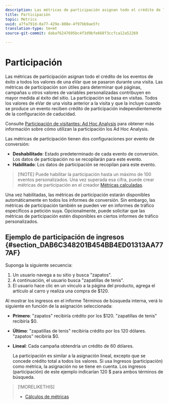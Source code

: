 ```yaml
---
description: Las métricas de participación asignan todo el crédito de los eventos de éxito a todos los valores de una eVar que se pasaron durante una visita. Las métricas de participación son útiles para determinar qué páginas, campañas u otros valores de variables personalizadas contribuyen en mayor medida al éxito del sitio. La participación se basa en visitas. Todos los valores de eVar de una visita anterior a la visita y que la incluye cuando se produce un evento reciben crédito de participación independientemente de la configuración de caducidad.
title: Participación
topic: Metrics
uuid: a7fa791d-0a77-429e-808e-4f97bb9ae5fc
translation-type: tm+mt
source-git-commit: dabaf6247695bc4f3d9bfe668f3ccfca12a52269

---
```



# Participación

Las métricas de participación asignan todo el crédito de los eventos de éxito a todos los valores de una eVar que se pasaron durante una visita. Las métricas de participación son útiles para determinar qué páginas, campañas u otros valores de variables personalizadas contribuyen en mayor medida al éxito del sitio. La participación se basa en visitas. Todos los valores de eVar de una visita anterior a la visita y que la incluye cuando se produce un evento reciben crédito de participación independientemente de la configuración de caducidad.

Consulte [Participación de visitantes: Ad Hoc Analysis](/help/components/c-variables/c-metrics/metrics-visitor-participation.md) para obtener más información sobre cómo utilizan la participación los Ad Hoc Analysis.

Las métricas de participación tienen dos configuraciones por evento de conversión:

* **Deshabilitado**: Estado predeterminado de cada evento de conversión. Los datos de participación no se recopilarán para este evento.
* **Habilitado**: Los datos de participación se recopilan para este evento.

>[!NOTE] Puede habilitar la participación hasta un máximo de 100 eventos personalizados. Una vez superada esa cifra, puede crear métricas de participación en el creador [Métricas calculadas](https://marketing.adobe.com/resources/help/es_ES/analytics/calcmetrics/participation_metric.html).

Una vez habilitadas, las métricas de participación estarán disponibles automáticamente en todos los informes de conversión. Sin embargo, las métricas de participación también se pueden ver en informes de tráfico específicos a petición suya. Opcionalmente, puede solicitar que las métricas de participación estén disponibles en ciertos informes de tráfico personalizados.

## Ejemplo de participación de ingresos  {#section_DAB6C348201B454BB4ED01313AA777AF}

Suponga la siguiente secuencia:

1. Un usuario navega a su sitio y busca &quot;zapatos&quot;.
1. A continuación, el usuario busca &quot;zapatillas de tenis&quot;.
1. El usuario hace clic en un vínculo a la página del producto, agrega el artículo al carro y realiza una compra de $120.

Al mostrar los ingresos en el informe Términos de búsqueda interna, verá lo siguiente en función de la asignación seleccionada:

* **Primero**: &quot;zapatos&quot; recibiría crédito por los $120. &quot;zapatillas de tenis&quot; recibiría $0.
* **Último**: &quot;zapatillas de tenis&quot; recibiría crédito por los 120 dólares. &quot;zapatos&quot; recibiría $0.
* **Lineal**: Cada campaña obtendría un crédito de 60 dólares.

   La participación es similar a la asignación lineal, excepto que se concede crédito total a todos los valores. Si usa Ingresos (participación) como métrica, la asignación no se tiene en cuenta. Los ingresos (participación) de este ejemplo indicarían 120 $ para ambos términos de búsqueda.

>[!MORELIKETHIS]
>
>* [Cálculos de métricas](/help/components/c-variables/c-metrics/metrics-calculations.md)


